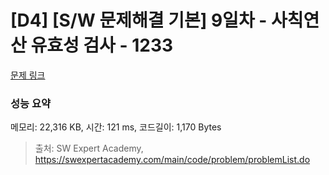 # [D4] [S/W 문제해결 기본] 9일차 - 사칙연산 유효성 검사 - 1233 

[문제 링크](https://swexpertacademy.com/main/code/problem/problemDetail.do?contestProbId=AV141176AIwCFAYD) 

### 성능 요약

메모리: 22,316 KB, 시간: 121 ms, 코드길이: 1,170 Bytes



> 출처: SW Expert Academy, https://swexpertacademy.com/main/code/problem/problemList.do